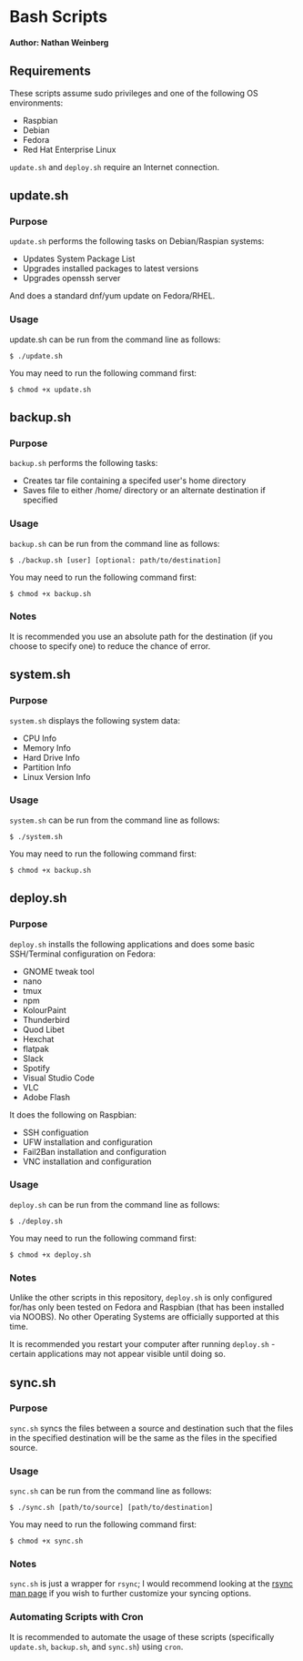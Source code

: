 # Bash Scripts
#### Author: Nathan Weinberg

## Requirements
These scripts assume sudo privileges and one of the following OS environments:

- Raspbian
- Debian
- Fedora
- Red Hat Enterprise Linux

`update.sh` and `deploy.sh` require an Internet connection.

## update.sh
### Purpose

`update.sh` performs the following tasks on Debian/Raspian systems:

- Updates System Package List
- Upgrades installed packages to latest versions
- Upgrades openssh server

And does a standard dnf/yum update on Fedora/RHEL.

### Usage

update.sh can be run from the command line as follows:

`$ ./update.sh`

You may need to run the following command first:

`$ chmod +x update.sh`

## backup.sh
### Purpose

`backup.sh` performs the following tasks:

- Creates tar file containing a specifed user's home directory
- Saves file to either /home/ directory or an alternate destination if specified

### Usage
`backup.sh` can be run from the command line as follows:

`$ ./backup.sh [user] [optional: path/to/destination]`

You may need to run the following command first:

`$ chmod +x backup.sh`

### Notes

It is recommended you use an absolute path for the destination (if you choose to specify one) to reduce the chance of error.

## system.sh
### Purpose

`system.sh` displays the following system data:

- CPU Info
- Memory Info
- Hard Drive Info
- Partition Info
- Linux Version Info

### Usage
`system.sh` can be run from the command line as follows:

`$ ./system.sh`

You may need to run the following command first:

`$ chmod +x backup.sh`

## deploy.sh
### Purpose

`deploy.sh` installs the following applications and does some basic SSH/Terminal configuration on Fedora:

- GNOME tweak tool
- nano
- tmux
- npm
- KolourPaint
- Thunderbird
- Quod Libet
- Hexchat
- flatpak
- Slack
- Spotify
- Visual Studio Code
- VLC
- Adobe Flash

It does the following on Raspbian:

- SSH configuation
- UFW installation and configuration
- Fail2Ban installation and configuration
- VNC installation and configuration

### Usage
`deploy.sh` can be run from the command line as follows:

`$ ./deploy.sh`

You may need to run the following command first:

`$ chmod +x deploy.sh`

### Notes

Unlike the other scripts in this repository, `deploy.sh` is only configured for/has only been tested on Fedora and Raspbian (that has been installed via NOOBS). No other Operating Systems are officially supported at this time.

It is recommended you restart your computer after running `deploy.sh` - certain applications may not appear visible until doing so.

## sync.sh
### Purpose
`sync.sh` syncs the files between a source and destination such that the files in the specified destination will be the same as the files in the specified source.

### Usage
`sync.sh` can be run from the command line as follows:

`$ ./sync.sh [path/to/source] [path/to/destination]`

You may need to run the following command first:

`$ chmod +x sync.sh`

### Notes
`sync.sh` is just a wrapper for `rsync`; I would recommend looking at the [rsync man page](https://download.samba.org/pub/rsync/rsync.html) if you wish to further customize your syncing options.

### Automating Scripts with Cron

It is recommended to automate the usage of these scripts (specifically `update.sh`, `backup.sh`, and `sync.sh`) using `cron`. 
